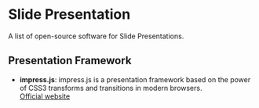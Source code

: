 # Slide Presentation

A list of open-source software for Slide Presentations.

## Presentation Framework

- **impress.js**: impress.js is a presentation framework based on the power of CSS3 transforms and transitions in modern browsers.  
  [Official website](https://impress.js.org/#/bored) 
